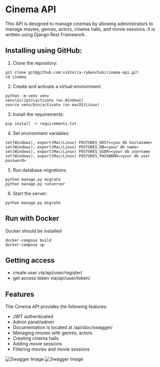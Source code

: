 # Cinema API

This API is designed to manage cinemas by allowing administrators to manage movies, genres, actors, cinema halls, and movie sessions. It is written using Django Rest Framework.

## Installing using GitHub:

1. Clone the repository:
```
git clone git@github.com:viktoria-rybenchuk/cinema-api.git
cd cinema
```
2. Create and activate a virtual environment:
```
python -m venv venv
venv\Scripts\activate (on Windows)
source venv/bin/activate (on macOS/Linux)
```
3. Install the requirements:
```
pip install -r requirements.txt
```
4. Set environment variables:
```
set(Windows), export(Mac/Linux) POSTGRES_HOST=<you db hostaname>
set(Windows), export(Mac/Linux) POSTGRES_DB=<your db name>
set(Windows), export(Mac/Linux) POSTGRES_USER=<your db username
set(Windows), export(Mac/Linux) POSTGRES_PASSWORD=<your db user password>
```
5. Run database migrations:
```
python manage.py migrate
python manage.py runserver
```
6. Start the server:
```
python manage.py migrate
```
## Run with Docker
Docker should be installed

```
docker-compose build
docker-compose up
```


## Getting access
- create user via/api/user/register/
- get access token via/api/user/token/

## Features
The Cinema API provides the following features:

- JWT authenticated
- Admin panel/admin
- Documentation is located at /api/doc/swagger/
- Managing movies with genres, actors
- Creating cinema halls 
- Adding movie sessions 
- Filtering movies and movie sessions

![Swagger Image](file:///C:/Users/HP/projects/cinema/readme_media/swagger.png)
![Swagger Image](file:///C:/Users/HP/projects/cinema/readme_media/swagger1.png)